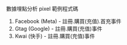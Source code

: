 數據埋點分析 pixel 範例程式碼
1. Facebook (Meta) - 註冊.購買(充值).首充事件
2. Gtag (Google) - 註冊.購買(充值)事件
3. Kwai (快手) - 註冊.購買(充值)事件
